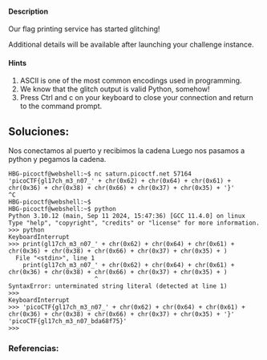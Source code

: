 #### Description

Our flag printing service has started glitching!

Additional details will be available after launching your challenge instance.

#### Hints 


1. ASCII is one of the most common encodings used in programming.
2. We know that the glitch output is valid Python, somehow!
3. Press Ctrl and c on your keyboard to close your connection and return to the command prompt.

## Soluciones:
Nos conectamos al puerto y recibimos la cadena
Luego nos pasamos a python y pegamos la cadena.
````
HBG-picoctf@webshell:~$ nc saturn.picoctf.net 57164
'picoCTF{gl17ch_m3_n07_' + chr(0x62) + chr(0x64) + chr(0x61) + chr(0x36) + chr(0x38) + chr(0x66) + chr(0x37) + chr(0x35) + '}'
^C
HBG-picoctf@webshell:~$ 
HBG-picoctf@webshell:~$ python
Python 3.10.12 (main, Sep 11 2024, 15:47:36) [GCC 11.4.0] on linux
Type "help", "copyright", "credits" or "license" for more information.
>>> python
KeyboardInterrupt
>>> print(gl17ch_m3_n07_' + chr(0x62) + chr(0x64) + chr(0x61) + chr(0x36) + chr(0x38) + chr(0x66) + chr(0x37) + chr(0x35) + )
  File "<stdin>", line 1
    print(gl17ch_m3_n07_' + chr(0x62) + chr(0x64) + chr(0x61) + chr(0x36) + chr(0x38) + chr(0x66) + chr(0x37) + chr(0x35) + )
                        ^
SyntaxError: unterminated string literal (detected at line 1)
>>> 
KeyboardInterrupt
>>> 'picoCTF{gl17ch_m3_n07_' + chr(0x62) + chr(0x64) + chr(0x61) + chr(0x36) + chr(0x38) + chr(0x66) + chr(0x37) + chr(0x35) + '}'
'picoCTF{gl17ch_m3_n07_bda68f75}'
>>> 

````


### Referencias:



